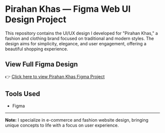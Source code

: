 # Pirahan Khas — Figma Web UI Design Project

This repository contains the UI/UX design I developed for "Pirahan Khas," a fashion and clothing brand focused on traditional and modern styles. The design aims for simplicity, elegance, and user engagement, offering a beautiful shopping experience.

## View Full Figma Design
👉 [Click here to view Pirahan Khas Figma Project](https://www.figma.com/design/3tvqTDaz3Kxy0b7yqmrrkJ/Pirahan-Khas)

## Tools Used
- Figma

---

**Note:** I specialize in e-commerce and fashion website design, bringing unique concepts to life with a focus on user experience.

